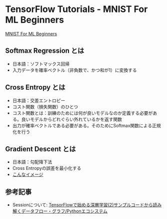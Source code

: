 # TensorFlow Tutorials - MNIST For ML Beginners
[MNIST For ML Beginners](https://www.tensorflow.org/versions/r0.9/tutorials/mnist/beginners/index.html)

## Softmax Regression とは
- 日本語：ソフトマックス回帰
- 入力データを確率ベクトル（非負数で、かつ和が1）に変換する

## Cross Entropy とは
- 日本語：交差エントロピー
- コスト関数（損失関数）のひとつ
- コスト関数とは：訓練のためには何が良いモデルなのか定義する必要がある。良いモデルからどれぐらい外れているかを返す関数
- 出力が確率ベクトルである必要がある。そのためにSoftmax関数による正規化を行う

## Gradient Descent とは
- 日本語：勾配降下法
- Cross Entropyの誤差を最小化する
- [こんなイメージ](https://www.google.co.jp/search?q=gradient+descent&espv=2&biw=1251&bih=1034&source=lnms&tbm=isch&sa=X&ved=0ahUKEwjt2rzWnNHNAhVFjJQKHTmyDy4Q_AUIBigB)

## 参考記事
- Sessionについて: [TensorFlowで始める深層学習(2)サンプルコードから読み解くデータフロー・グラフ/Pythonエコシステム](http://developers.gnavi.co.jp/entry/tensorflow-deeplearning-2_1)
